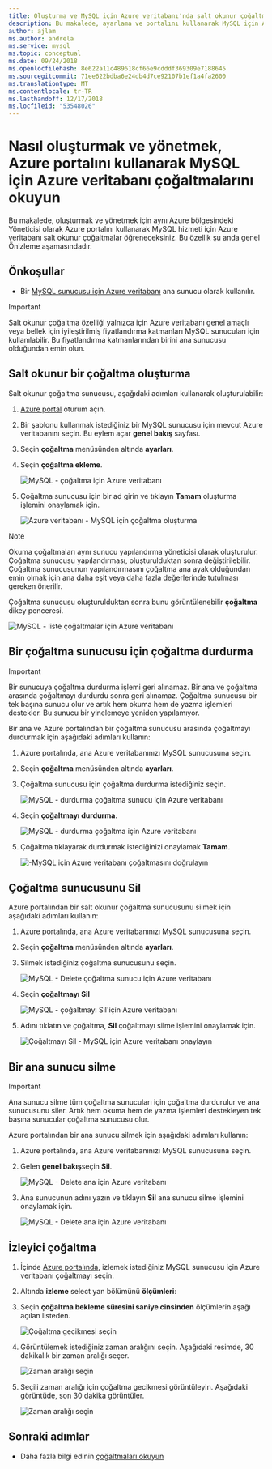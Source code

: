 ```yaml
---
title: Oluşturma ve MySQL için Azure veritabanı'nda salt okunur çoğaltmalar yönetme
description: Bu makalede, ayarlama ve portalını kullanarak MySQL için Azure veritabanı'nda salt okunur çoğaltmalar yönetmek açıklar.
author: ajlam
ms.author: andrela
ms.service: mysql
ms.topic: conceptual
ms.date: 09/24/2018
ms.openlocfilehash: 8e622a11c489618cf66e9cdddf369309e7188645
ms.sourcegitcommit: 71ee622bdba6e24db4d7ce92107b1ef1a4fa2600
ms.translationtype: MT
ms.contentlocale: tr-TR
ms.lasthandoff: 12/17/2018
ms.locfileid: "53548026"
---
```

# <a name="how-to-create-and-manage-read-replicas-in-azure-database-for-mysql-using-the-azure-portal"></a>Nasıl oluşturmak ve yönetmek, Azure portalını kullanarak MySQL için Azure veritabanı çoğaltmalarını okuyun

Bu makalede, oluşturmak ve yönetmek için aynı Azure bölgesindeki Yöneticisi olarak Azure portalını kullanarak MySQL hizmeti için Azure veritabanı salt okunur çoğaltmalar öğreneceksiniz. Bu özellik şu anda genel Önizleme aşamasındadır.

## <a name="prerequisites"></a>Önkoşullar

- Bir [MySQL sunucusu için Azure veritabanı](quickstart-create-mysql-server-database-using-azure-portal.md) ana sunucu olarak kullanılır.

> [!IMPORTANT]
> Salt okunur çoğaltma özelliği yalnızca için Azure veritabanı genel amaçlı veya bellek için iyileştirilmiş fiyatlandırma katmanları MySQL sunucuları için kullanılabilir. Bu fiyatlandırma katmanlarından birini ana sunucusu olduğundan emin olun.

## <a name="create-a-read-replica"></a>Salt okunur bir çoğaltma oluşturma

Salt okunur çoğaltma sunucusu, aşağıdaki adımları kullanarak oluşturulabilir:

1. [Azure portal](https://portal.azure.com/) oturum açın.

2. Bir şablonu kullanmak istediğiniz bir MySQL sunucusu için mevcut Azure veritabanını seçin. Bu eylem açar **genel bakış** sayfası.

3. Seçin **çoğaltma** menüsünden altında **ayarları**.

4. Seçin **çoğaltma ekleme**.

   ![MySQL - çoğaltma için Azure veritabanı ](./media/howto-read-replica-portal/add-replica.png)

5. Çoğaltma sunucusu için bir ad girin ve tıklayın **Tamam** oluşturma işlemini onaylamak için.

   ![Azure veritabanı - MySQL için çoğaltma oluşturma ](./media/howto-read-replica-portal/create-replica.png)

> [!NOTE]
> Okuma çoğaltmaları aynı sunucu yapılandırma yöneticisi olarak oluşturulur. Çoğaltma sunucusu yapılandırması, oluşturulduktan sonra değiştirilebilir. Çoğaltma sunucusunun yapılandırmasını çoğaltma ana ayak olduğundan emin olmak için ana daha eşit veya daha fazla değerlerinde tutulması gereken önerilir.

Çoğaltma sunucusu oluşturulduktan sonra bunu görüntülenebilir **çoğaltma** dikey penceresi.

   ![MySQL - liste çoğaltmalar için Azure veritabanı ](./media/howto-read-replica-portal/list-replica.png)

## <a name="stop-replication-to-a-replica-server"></a>Bir çoğaltma sunucusu için çoğaltma durdurma

> [!IMPORTANT]
> Bir sunucuya çoğaltma durdurma işlemi geri alınamaz. Bir ana ve çoğaltma arasında çoğaltmayı durdurdu sonra geri alınamaz. Çoğaltma sunucusu bir tek başına sunucu olur ve artık hem okuma hem de yazma işlemleri destekler. Bu sunucu bir yinelemeye yeniden yapılamıyor.

Bir ana ve Azure portalından bir çoğaltma sunucusu arasında çoğaltmayı durdurmak için aşağıdaki adımları kullanın:

1. Azure portalında, ana Azure veritabanınızı MySQL sunucusuna seçin. 

2. Seçin **çoğaltma** menüsünden altında **ayarları**.

3. Çoğaltma sunucusu için çoğaltma durdurma istediğiniz seçin.

   ![MySQL - durdurma çoğaltma sunucu için Azure veritabanı ](./media/howto-read-replica-portal/stop-replication-select.png)

4. Seçin **çoğaltmayı durdurma**.

   ![MySQL - durdurma çoğaltma için Azure veritabanı ](./media/howto-read-replica-portal/stop-replication.png)

5. Çoğaltma tıklayarak durdurmak istediğinizi onaylamak **Tamam**.

   ![-MySQL için Azure veritabanı çoğaltmasını doğrulayın ](./media/howto-read-replica-portal/stop-replication-confirm.png)

## <a name="delete-a-replica-server"></a>Çoğaltma sunucusunu Sil

Azure portalından bir salt okunur çoğaltma sunucusunu silmek için aşağıdaki adımları kullanın:

1. Azure portalında, ana Azure veritabanınızı MySQL sunucusuna seçin.

2. Seçin **çoğaltma** menüsünden altında **ayarları**.

3. Silmek istediğiniz çoğaltma sunucusunu seçin.

   ![MySQL - Delete çoğaltma sunucu için Azure veritabanı ](./media/howto-read-replica-portal/delete-replica-select.png)

4. Seçin **çoğaltmayı Sil**

   ![MySQL - çoğaltmayı Sil'için Azure veritabanı ](./media/howto-read-replica-portal/delete-replica.png)

5. Adını tıklatın ve çoğaltma, **Sil** çoğaltmayı silme işlemini onaylamak için.  

   ![Çoğaltmayı Sil - MySQL için Azure veritabanı onaylayın ](./media/howto-read-replica-portal/delete-replica-confirm.png)

## <a name="delete-a-master-server"></a>Bir ana sunucu silme

> [!IMPORTANT]
> Ana sunucu silme tüm çoğaltma sunucuları için çoğaltma durdurulur ve ana sunucusunu siler. Artık hem okuma hem de yazma işlemleri destekleyen tek başına sunucular çoğaltma sunucusu olur.

Azure portalından bir ana sunucu silmek için aşağıdaki adımları kullanın:

1. Azure portalında, ana Azure veritabanınızı MySQL sunucusuna seçin.

2. Gelen **genel bakış**seçin **Sil**.

   ![MySQL - Delete ana için Azure veritabanı ](./media/howto-read-replica-portal/delete-master-overview.png)

3. Ana sunucunun adını yazın ve tıklayın **Sil** ana sunucu silme işlemini onaylamak için.  

   ![MySQL - Delete ana için Azure veritabanı ](./media/howto-read-replica-portal/delete-master-confirm.png)

## <a name="monitor-replication"></a>İzleyici çoğaltma

1. İçinde [Azure portalında](https://portal.azure.com/), izlemek istediğiniz MySQL sunucusu için Azure veritabanı çoğaltmayı seçin.

2. Altında **izleme** select yan bölümünü **ölçümleri**:

3. Seçin **çoğaltma bekleme süresini saniye cinsinden** ölçümlerin aşağı açılan listeden. 

   ![Çoğaltma gecikmesi seçin ](./media/howto-read-replica-portal/monitor-select-replication-lag.png)

4. Görüntülemek istediğiniz zaman aralığını seçin. Aşağıdaki resimde, 30 dakikalık bir zaman aralığı seçer.

   ![Zaman aralığı seçin ](./media/howto-read-replica-portal/monitor-replication-lag-time-range.png)

5. Seçili zaman aralığı için çoğaltma gecikmesi görüntüleyin. Aşağıdaki görüntüde, son 30 dakika görüntüler.

   ![Zaman aralığı seçin ](./media/howto-read-replica-portal/monitor-replication-lag-time-range-thirty-mins.png)

## <a name="next-steps"></a>Sonraki adımlar

- Daha fazla bilgi edinin [çoğaltmaları okuyun](concepts-read-replicas.md)